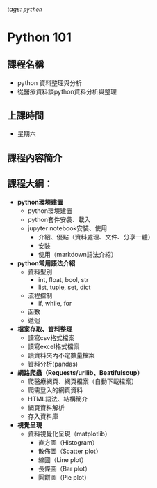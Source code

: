 ###### tags: `python`

# Python 101

## 課程名稱
- python 資料整理與分析
- 從醫療資料談python資料分析與整理

## 上課時間
- 星期六

## 課程內容簡介


## 課程大綱：
- **python環境建置**
    - python環境建置
    - python套件安裝、載入
    - jupyter notebook安裝、使用
        - 介紹、優點（資料處理、文件、分享一體）
        - 安裝
        - 使用（markdown語法介紹）
- **python常用語法介紹**
    - 資料型別
        - int, float, bool, str
        - list, tuple, set, dict
    - 流程控制
        - if, while, for
    - 函數
    - 遞迴
- **檔案存取、資料整理**
    - 讀寫csv格式檔案
    - 讀寫excel格式檔案
    - 讀資料夾內不定數量檔案
    - 資料分析(pandas)
- **網路爬蟲（Requests/urllib、Beatifulsoup）**
    - 爬醫療網頁、網頁檔案（自動下載檔案）
    - 爬需登入的網頁資料
    - HTML語法、結構簡介
    - 網頁資料解析
    - 存入資料庫
- **視覺呈現**
    - 資料視覺化呈現（matplotlib）
        - 直方圖（Histogram）
        - 散佈圖（Scatter plot）
        - 線圖（Line plot）
        - 長條圖（Bar plot）
        - 圓餅圖（Pie plot）



